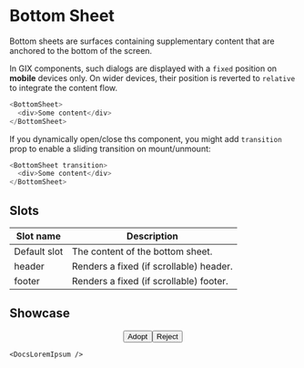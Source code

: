 <script lang="ts">
    import BottomSheet from "$lib/components/BottomSheet.svelte";
    import DocsLoremIpsum from "$docs/components/DocsLoremIpsum.svelte";
</script>

# Bottom Sheet

Bottom sheets are surfaces containing supplementary content that are anchored to the bottom of the screen.

In GIX components, such dialogs are displayed with a `fixed` position on **mobile** devices only. On wider devices, their position is reverted to `relative` to integrate the content flow.

```javascript
<BottomSheet>
  <div>Some content</div>
</BottomSheet>
```

If you dynamically open/close ths component, you might add `transition` prop to enable a sliding transition on mount/unmount:

```javascript
<BottomSheet transition>
  <div>Some content</div>
</BottomSheet>
```

## Slots

| Slot name    | Description                             |
|--------------|-----------------------------------------|
| Default slot | The content of the bottom sheet.        |
| header       | Renders a fixed (if scrollable) header. |
| footer       | Renders a fixed (if scrollable) footer. |

## Showcase

<BottomSheet>
    <div class="buttons" style="padding: var(--padding);">
        <button class="success small">Adopt</button>
        <button class="danger small">Reject</button>
    </div>
    
    <DocsLoremIpsum />
</BottomSheet>

<style lang="scss">
    .buttons {
        display: flex;
        justify-content: center;
        gap: var(--padding);
    }
</style>
